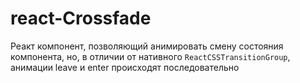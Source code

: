 # react-Crossfade

Реакт компонент, позволяющий анимировать смену состояния компонента, но, в отличии от нативного ```ReactCSSTransitionGroup```, анимации leave и enter происходят последовательно